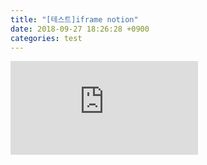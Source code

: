 ```yaml
---
title: "[테스트]iframe notion"
date: 2018-09-27 18:26:28 +0900
categories: test
---
```


<iframe src="https://www.notion.so/1-First-Class-Support-for-Long-Running-Services-on-Apache-Hadoop-YARN-f006a54d205e4bea904a7b5264c155cf" frameborder="0" scrolling="yes">